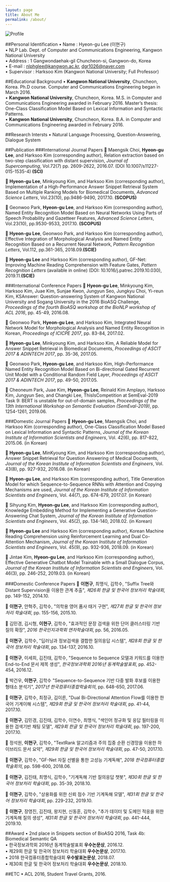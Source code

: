 ```yaml
---
layout: page
title: About Me
permalink: /about/
---
```


![](dgr1026.github.io/images/profile.png "Profile")


##Personal Identification
•	Name : Hyeon-gu Lee (이현구)<br>
•	NLP Lab. Dept. of Computer and Communications Engineering, Kangwon National University<br>
•	Address : 1 Gangwondaehak-gil Chuncheon-si, Gangwon-do, Korea<br>
•	E-mail : nlphglee@kangwon.ac.kr, dgr1026@naver.com<br>
•	Supervisor : Harksoo Kim (Kangwon National University; Full Professor)<br>

##Educational Background
•	<B>Kangwon National University</B>, Chuncheon, Korea. Ph.D course. Computer and Communications Engineering began in March 2016.<br>
•	<B>Kangwon National University</B>, Chuncheon, Korea. M.S. in Computer and Communications Engineering awarded in February 2016. Master’s thesis: One-Class Classification Model Based on Lexical Information and Syntactic Patterns.<br>
•	<B>Kangwon National University</B>, Chuncheon, Korea. B.A. in Computer and Communications Engineering awarded in February 2016.<br>

##Research Intersts
•	Natural Language Processing, Question-Answering, Dialogue System

##Publication
###International Journal Papers
	Maengsik Choi, <B>Hyeon-gu Lee</B>, and Harksoo Kim (corresponding author), Relation extraction based on two-step classification with distant supervision, <i>Journal of Supercomputing</i>, Vol.72(7) pp. 2609-2622, 2016.07. (DOI 10.1007/s11227-015-1535-4) <B>(SCI)</B>

	<B>Hyeon-gu Lee</B>, Minkyoung Kim, and Harksoo Kim (corresponding author), Implementation of a High-Performance Answer Snippet Retrieval System Based on Multiple Ranking Models for Biomedical Documents, <i>Advanced Science Letters</i>, Vol.23(10), pp.9486-9490, 2017.10. <B>(SCOPUS)</B>

	Geonwoo Park, <B>Hyeon-gu Lee</B>, and Harksoo Kim (corresponding author), Named Entity Recognition Model Based on Neural Networks Using Parts of Speech Probability and Gazetteer Features, <i>Advanced Science Letters</i>, Vol.23(10), pp.9530-9533, 2017.10. <B>(SCOPUS)</B>

	<B>Hyeon-gu Lee</B>, Geonwoo Park, and Harksoo Kim (corresponding author), Effective Integration of Morphological Analysis and Named Entity Recognition Based on a Recurrent Neural Network, <i>Pattern Recognition Letters</i>, Vol.112, pp.361-365, 2018.09.<B>(SCIE)</B>

	<B>Hyeon-gu Lee</B> and Harksoo Kim (corresponding author), GF-Net: Improving Machine Reading Comprehension with Feature Gates, <i>Pattern Recognition Letters</i> (available in online) (DOI: 10.1016/j.patrec.2019.10.030), 2019.11.<B>(SCIE)</B>

###International Conference Papers
	<B>Hyeon-gu Lee</B>, Minkyoung Kim, Harksoo Kim, Juae Kim, Sunjae Kwon, Jungyun Seo, Jungkyu Choi, Yi-reun Kim, KSAnswer: Question-answering System of Kangwon National University and Sogang University in the 2016 BioASQ Challenge, <i>Proceedings of the fourth BioASQ workshop at the BioNLP workshop of ACL 2016</i>, pp. 45-49, 2016.08.

	Geonwoo Park, <B>Hyeon-gu Lee</B>, and Harksoo Kim, Integrated Neural Network Model for Morphological Analysis and Named Entity Recognition in Korean, <i>Proceedings of ICICPE 2017</i>, pp. 83-84, 2017.02.

	<B>Hyeon-gu Lee</B>, Minkyoung Kim, and Harksoo Kim, A Reliable Model for Answer Snippet Retrieval in Biomedical Documents, <i>Proceedings of ASCIT 2017 & ADINTECH 2017</i>, pp. 35-36, 2017.05.

	Geonwoo Park, <B>Hyeon-gu Lee</B>, and Harksoo Kim, High-Performance Named Entity Recognition Model Based on Bi-directional Gated Recurrent Unit Model with a Conditional Random Field Layer, <i>Proceedings of ASCIT 2017 & ADINTECH 2017</i>, pp. 49-50, 2017.05.

	Cheoneum Park, Juae Kim, <B>Hyeon-gu Lee</B>, Reinald Kim Amplayo, Harksoo Kim, Jungyun Seo, and Changki Lee, ThisIsCompetition at SemEval-2019 Task 9: BERT is unstable for out-of-domain samples, <i>Proceedings of the 13th International Workshop on Semantic Evaluation (SemEval-2019)</i>, pp. 1254-1261, 2019.06.

###Domestic Journal Papers
	<B>Hyeon-gu Lee</B>, Maengsik Choi, and Harksoo Kim (corresponding author), One-Class Classification Model Based on Lexical Information and Syntactic Patterns, <i>Journal of the Korean Institute of Information Scientists and Engineers</i>, Vol. 42(6), pp. 817-822, 2015.06. (in Korean)

	<B>Hyeon-gu Lee</B>, MinKyoung Kim, and Harksoo Kim (corresponding author), Answer Snippet Retrieval for Question Answering of Medical Documents, <i>Journal of the Korean Institute of Information Scientists and Engineers</i>, Vol. 43(8), pp. 927-932, 2016.08. (in Korean)

	<B>Hyeon-gu Lee</B>, and Harksoo Kim (corresponding author), Title Generation Model for which Sequence-to-Sequence RNNs with Attention and Copying Mechanisms are used, <i>Journal of the Korean Institute of Information Scientists and Engineers</i>, Vol. 44(7), pp. 674-679, 2017.07. (in Korean)

	Sihyung Kim, <B>Hyeon-gu Lee</B>, and Harksoo Kim (corresponding author), Knowledge Embedding Method for Implementing a Generative Question-Answering Chat System, <i>Journal of the Korean Institute of Information Scientists and Engineers</i>, Vol. 45(2), pp. 134-140, 2018.02. (in Korean)

	<B>Hyeon-gu Lee</B> and Harksoo Kim (corresponding author), Korean Machine Reading Comprehension using Reinforcement Learning and Dual Co-Attention Mechanism, <i>Journal of the Korean Institute of Information Scientists and Engineers</i>, Vol. 45(9), pp. 932-936, 2018.09. (in Korean)

	Jintae Kim, <B>Hyeon-gu Lee</B>, and Harksoo Kim (corresponding author), Effective Generative Chatbot Model Trainable with a Small Dialogue Corpus, <i>Journal of the Korean Institute of Information Scientists and Engineers</i>, Vol. 46(3), pp. 246-252, 2019.03. (in Korean)

###Domestic Conference Papers
	<B>이현구</B>, 최맹식, 김학수, "Suffix Tree와 Distant Supervision을 이용한 관계 추출", <i>제26회 한글 및 한국어 정보처리 학술대회</i>, pp. 149-152, 2014.10.<br>

	 <B>이현구</B>, 안혁주, 김학수, "의학용 영어 품사 태거 구현", <i>제27회 한글 및 한국어 정보처리 학술대회</i>, pp. 155-156, 2015.10.<br>

	 김민경, 김시형, <B>이현구</B>, 김학수, "효과적인 문장 검색을 위한 단어 클러스터링 기반 질의 확장", <i>2016 한국인지과학회 연차학술대회</i>, pp. 56, 2016.05.<br>

	 <B>이현구</B>, 김학수, "딥러닝과 정보검색을 결합한 질의응답 시스템", <i>제28회 한글 및 한국어 정보처리 학술대회</i>, pp. 134-137, 2016.10.<br>

	 <B>이현구</B>, 이세희, 김진태, 김학수, "Sequence to Sequence 모델과 키워드를 이용한 End-to-End 문서 제목 생성", <i>한국정보과학회 2016년 동계학술발표회</i>, pp. 452-454, 2016.12.<br>

	 박건우, <B>이현구</B>, 김학수 "Sequence-to-Sequence 기반 다중 발화 후보를 이용한 형태소 분석기", <i>2017년 한국컴퓨터종합학술회의</i>, pp. 648-650, 2017.06.<br>

	 <B>이현구</B>, 김학수, 최정규, 김이른, "Dual Bi-Directional Attention Flow를 이용한 한국어 기계이해 시스템", <i>제29회 한글 및 한국어 정보처리 학술대회</i>, pp. 41-44, 2017.10.<br>

	 <B>이현구</B>, 김민경, 김진태, 김학수, 이연수, 최맹식, "색인어 정규화 및 응답 필터링을 이용한 검색기반 채팅 모델", <i>제29회 한글 및 한국어 정보처리 학술대회</i>, pp. 197-200, 2017.10.<br>

	 정석원, <B>이현구</B>, 김학수, "TextRank 알고리즘과 주의 집중 순환 신경망을 이용한 하이브리드 문서 요약", <i>제29회 한글 및 한국어 정보처리 학술대회</i>, pp. 47-50, 2017.10.<br>

	 <B>이현구</B>, 김학수, "GF-Net 자질 선별을 통한 고성능 기계독해", <i>2018 한국컴퓨터종합학술회의</i>, pp. 598-600, 2018.06.<br>

	 <B>이현구</B>, 김진태, 최맹식, 김학수, "기계독해 기반 질의응답 챗봇", <i>제30회 한글 및 한국어 정보처리 학술대회</i>, pp. 35-39, 2018.10.<br>

	 <B>이현구</B>, 김학수, "상용화를 위한 신뢰 점수 기반 기계독해 모델", <i>제31회 한글 및 한국어 정보처리 학술대회</i>, pp. 229-232, 2019.10.<br>

	 <B>이현구</B>, 장영진, 김진태, 왕지현, 신동훈, 김학수, "추가 데이터 및 도메인 적응을 위한 기계독해 질의 생성", <i>제31회 한글 및 한국어 정보처리 학술대회</i>, pp. 441-444, 2019.10.<br>

##Award
•	2nd place in Snippets section of BioASQ 2016, Task 4b: Biomedical Semantic QA<br>
•	한국정보과학회 2016년 동계학술발표회 <B>우수논문상</B>, 2016.12.<br>
•	제29회 한글 및 한국어 정보처리 학술대회 <B>우수논문상</B>, 2017.10.<br>
•	2018 한국컴퓨터종합학술대회 <B>우수발표논문상</B>, 2018.07.<br>
•	제30회 한글 및 한국어 정보처리 학술대회 <B>우수논문상</B>, 2018.10.<br>

##ETC
•	ACL 2016, Student Travel Grants, 2016.<br>